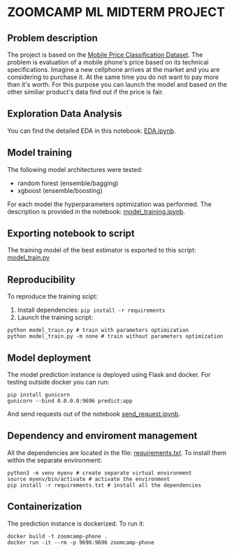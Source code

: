 # ZOOMCAMP ML MIDTERM PROJECT

## Problem description

The project is based on the [Mobile Price Classification Dataset](https://www.kaggle.com/datasets/iabhishekofficial/mobile-price-classification/). The problem is evaluation of a mobile phone's price based on its technical specifications. Imagine a new cellphone arrives at the market and you are considering to purchase it. At the same time you do not want to pay more than it's worth. For this purpose you can launch the model and based on the other similiar product's data find out if the price is fair.

## Exploration Data Analysis

You can find the detailed EDA in this notebook: [EDA.ipynb](EDA.ipynb).

## Model training

The following model architectures were tested:
- random forest (ensemble/bagging)
- xgboost (ensemble/boosting)

For each model the hyperparameters optimization was performed. 
The description is provided in the notebook: [model_training.ipynb](model_training.ipynb).

## Exporting notebook to script

The training model of the best estimator is exported to this script: [model_train.py](model_train.py)

## Reproducibility

To reproduce the training scipt:
1. Install dependencies: `pip install -r requirements`
2. Launch the training script:
```
python model_train.py # train with parameters optimization
python model_train.py -m none # train without parameters optimization

```

## Model deployment

The model prediction instance is deployed using Flask and docker. For testing outside docker you can run:
```
pip install gunicorn
gunicorn --bind 0.0.0.0:9696 predict:app
```
And send requests out of the notebook [send_request.ipynb](send_request.ipynb).

## Dependency and enviroment management	

All the dependencies are located in the file: [requirements.txt](requirements.txt). To install them within the separate environment:

```
python3 -m venv myenv # create separate virtual environment
source myenv/bin/activate # activate the environment
pip install -r requirements.txt # install all the dependencies
```
## Containerization

The prediction instance is dockerized. To run it:
```
docker build -t zoomcamp-phone .
docker run -it --rm -p 9696:9696 zoomcamp-phone

```